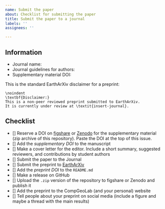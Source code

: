 ```yaml
---
name: Submit the paper
about: Checklist for submitting the paper
title: Submit the paper to a journal
labels: ''
assignees: ''

---
```


## Information
<!--
Keep the dois, important URLs and more so they can be easily found if needed.
Remember that this issue will be publicly available, don't put sensible data,
private links or tokens.
-->

- Journal name: 
- Journal guidelines for authors: 
- Supplementary material DOI: 

This is the standard EarthArXiv disclaimer for a preprint:

```
\noindent
\textbf{Disclaimer:}
This is a non-peer reviewed preprint submitted to EarthArXiv.
It is currently under review at \textit{insert-journal}.
```

## Checklist

- [] Reserve a DOI on [figshare](https://figshare.com/) or
     [Zenodo](https://zenodo.org/) for the supplementary material (zip archive of this repository). 
     Paste the DOI at the top of this issue.
- [] Add the _supplementary DOI_ to the manuscript
- [] Make a cover letter for the editor. Include a short summary, suggested reviewers, 
     and contributions by student authors
- [] Submit the paper to the Journal
- [] Submit the preprint to [EarthArXiv](https://eartharxiv.org/) 
- [] Add the _preprint DOI_ to the `README.md`
- [] Make a release on GitHub
- [] Upload the `.zip` version of the repository to figshare or Zenodo and publish
     it
- [] Add the preprint to the CompGeoLab (and your personal) website
- [] Tell people about your preprint on social media (include a figure and maybe a thread with the main results)
